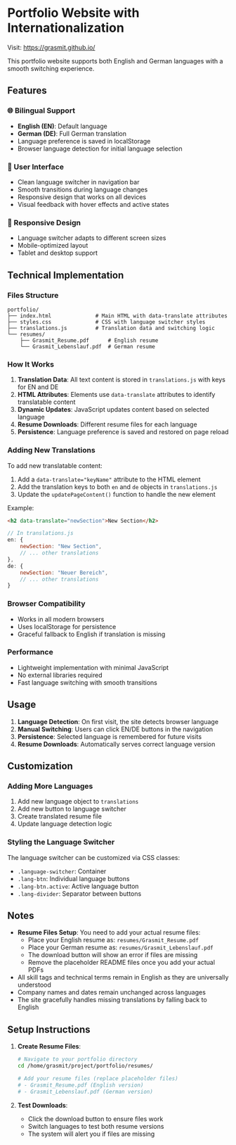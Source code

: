 # Portfolio Website with Internationalization

Visit: https://grasmit.github.io/

This portfolio website supports both English and German languages with a smooth switching experience.

## Features

### 🌐 Bilingual Support
- **English (EN)**: Default language
- **German (DE)**: Full German translation
- Language preference is saved in localStorage
- Browser language detection for initial language selection

### 🎨 User Interface
- Clean language switcher in navigation bar
- Smooth transitions during language changes
- Responsive design that works on all devices
- Visual feedback with hover effects and active states

### 📱 Responsive Design
- Language switcher adapts to different screen sizes
- Mobile-optimized layout
- Tablet and desktop support

## Technical Implementation

### Files Structure
```
portfolio/
├── index.html              # Main HTML with data-translate attributes
├── styles.css              # CSS with language switcher styles
├── translations.js         # Translation data and switching logic
└── resumes/
    ├── Grasmit_Resume.pdf      # English resume
    └── Grasmit_Lebenslauf.pdf  # German resume
```

### How It Works

1. **Translation Data**: All text content is stored in `translations.js` with keys for EN and DE
2. **HTML Attributes**: Elements use `data-translate` attributes to identify translatable content
3. **Dynamic Updates**: JavaScript updates content based on selected language
4. **Resume Downloads**: Different resume files for each language
5. **Persistence**: Language preference is saved and restored on page reload

### Adding New Translations

To add new translatable content:

1. Add a `data-translate="keyName"` attribute to the HTML element
2. Add the translation keys to both `en` and `de` objects in `translations.js`
3. Update the `updatePageContent()` function to handle the new element

Example:
```html
<h2 data-translate="newSection">New Section</h2>
```

```javascript
// In translations.js
en: {
    newSection: "New Section",
    // ... other translations
},
de: {
    newSection: "Neuer Bereich",
    // ... other translations
}
```

### Browser Compatibility
- Works in all modern browsers
- Uses localStorage for persistence
- Graceful fallback to English if translation is missing

### Performance
- Lightweight implementation with minimal JavaScript
- No external libraries required
- Fast language switching with smooth transitions

## Usage

1. **Language Detection**: On first visit, the site detects browser language
2. **Manual Switching**: Users can click EN/DE buttons in the navigation
3. **Persistence**: Selected language is remembered for future visits
4. **Resume Downloads**: Automatically serves correct language version

## Customization

### Adding More Languages
1. Add new language object to `translations`
2. Add new button to language switcher
3. Create translated resume file
4. Update language detection logic

### Styling the Language Switcher
The language switcher can be customized via CSS classes:
- `.language-switcher`: Container
- `.lang-btn`: Individual language buttons
- `.lang-btn.active`: Active language button
- `.lang-divider`: Separator between buttons

## Notes

- **Resume Files Setup**: You need to add your actual resume files:
  - Place your English resume as: `resumes/Grasmit_Resume.pdf`
  - Place your German resume as: `resumes/Grasmit_Lebenslauf.pdf`
  - The download button will show an error if files are missing
  - Remove the placeholder README files once you add your actual PDFs
- All skill tags and technical terms remain in English as they are universally understood
- Company names and dates remain unchanged across languages
- The site gracefully handles missing translations by falling back to English

## Setup Instructions

1. **Create Resume Files**:
   ```bash
   # Navigate to your portfolio directory
   cd /home/grasmit/project/portfolio/resumes/
   
   # Add your resume files (replace placeholder files)
   # - Grasmit_Resume.pdf (English version)
   # - Grasmit_Lebenslauf.pdf (German version)
   ```

2. **Test Downloads**: 
   - Click the download button to ensure files work
   - Switch languages to test both resume versions
   - The system will alert you if files are missing
